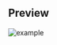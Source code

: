 ## Preview
![example](https://user-images.githubusercontent.com/39928687/193385673-9f29af89-bf77-4bbd-b9bc-08199dcd97a4.gif)

